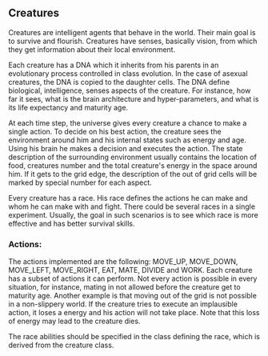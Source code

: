 ## Creatures

Creatures are intelligent agents that behave in the world. 
Their main goal is to survive and flourish.
Creatures have senses, basically vision, from which they get information about their local environment.

Each creature has a DNA which it inherits from his parents in an evolutionary process controlled in class evolution.
In the case of asexual creatures, the DNA is copied to the daughter cells.
The DNA define biological, intelligence, senses aspects of the creature.
For instance, how far it sees, what is the brain architecture and hyper-parameters, and what is its life expectancy and maturity age.

At each time step, the universe gives every creature a chance to make a single action.
To decide on his best action, the creature sees the environment around him and his internal states such as energy and age.
Using his brain he makes a decision and executes the action. 
The state description of the surrounding environment usually contains the location of food, creatures number and the total creature's energy in the space around him.
If it gets to the grid edge, the description of the out of grid cells will be marked by special number for each aspect.

Every creature has a race. His race defines the actions he can make and whom he can make with and fight.
There could be several races in a single experiment.
Usually, the goal in such scenarios is to see which race is more effective and has better survival skills.


### Actions:
The actions implemented are the following: MOVE_UP, MOVE_DOWN, MOVE_LEFT, MOVE_RIGHT, EAT, MATE, DIVIDE and WORK.
Each creature has a subset of actions it can perform. 
Not every action is possible in every situation, for instance, mating in not allowed before the creature get to maturity age.
Another example is that moving out of the grid is not possible in a non-slippery world.
If the creature tries to execute an implausible action, it loses a energy and his action will not take place.
Note that this loss of energy may lead to the creature dies.  

The race abilities should be specified in the class defining the race, which is derived from the creature class.
